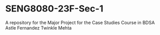 # SENG8080-23F-Sec-1
A repository for the Major Project for the Case Studies Course in BDSA
Astle Fernandez
Twinkle Mehta
